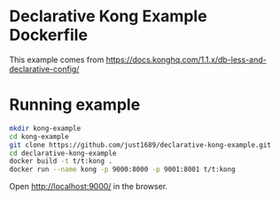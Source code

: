 # Declarative Kong Example Dockerfile

This example comes from <a href="https://docs.konghq.com/1.1.x/db-less-and-declarative-config/">https://docs.konghq.com/1.1.x/db-less-and-declarative-config/</a>

# Running example

```sh
mkdir kong-example
cd kong-example
git clone https://github.com/just1689/declarative-kong-example.git
cd declarative-kong-example
docker build -t t/t:kong .
docker run --name kong -p 9000:8000 -p 9001:8001 t/t:kong
```

Open <a href="http://localhost:9000/">http://localhost:9000/</a> in the browser.
